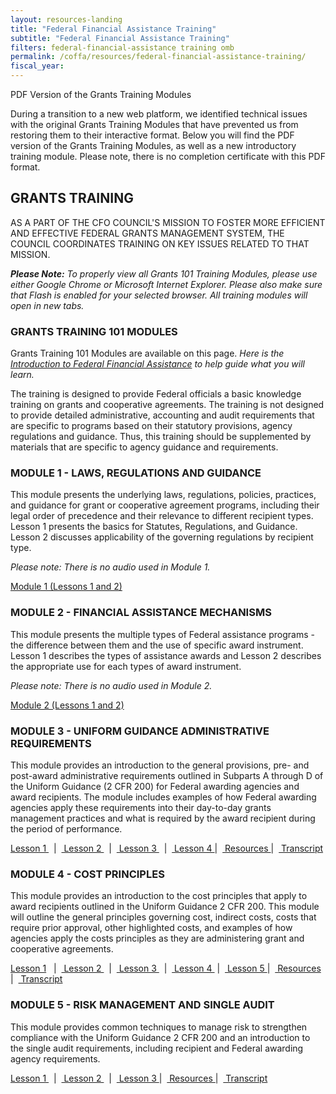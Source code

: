 ```yaml
---
layout: resources-landing
title: "Federal Financial Assistance Training"
subtitle: "Federal Financial Assistance Training"
filters: federal-financial-assistance training omb
permalink: /coffa/resources/federal-financial-assistance-training/
fiscal_year:
---
```


<div class="usa-alert usa-alert--info" xmlns="http://www.w3.org/1999/html">
    <div class="usa-alert__body">
        <p class="usa-alert__heading text-bold">PDF Version of the Grants Training Modules</p>
        <p class="usa-alert__text">During a transition to a new web platform, we identified technical issues with the original Grants Training Modules that have prevented us from restoring them to their interactive format. Below you will find the PDF version of the Grants Training Modules, as well as a new introductory training module. Please note, there is no completion certificate with this PDF format.</p>
    </div>
</div>

<div class="grid-container font-sans-sm">
<h2>GRANTS TRAINING</h2>

<div><p>AS A PART OF THE CFO COUNCIL'S MISSION TO FOSTER MORE EFFICIENT AND EFFECTIVE FEDERAL GRANTS MANAGEMENT SYSTEM, THE COUNCIL COORDINATES TRAINING ON KEY ISSUES RELATED TO THAT MISSION.</p>
</div>

<div><p><i><b>Please Note:</b> To properly view all Grants 101 Training Modules, please use either Google Chrome or Microsoft Internet Explorer. Please also make sure that Flash is enabled for your selected browser. All training modules will open in new tabs. </i></p></div>

<h3>GRANTS TRAINING 101 MODULES</h3>

<div>
    <p>Grants Training 101 Modules are available on this page. <i>Here is the <a href="{{ site.baseurl }}/wp-content/uploads/2023/Introduction to Federal Financial Assistance.pdf" aria-label="Intoduction to Federal Financial Assistance">Introduction to Federal Financial Assistance</a> to help guide what you will learn.</i></p> 
    <p>The training is designed to provide Federal officials a basic knowledge training on grants and cooperative agreements.  The training is not designed to provide detailed administrative, accounting and audit requirements that are specific to programs based on their statutory provisions, agency regulations and guidance.  Thus, this training should be supplemented by materials that are specific to agency guidance and requirements.</p>
</div>

<h3>MODULE 1 - LAWS, REGULATIONS AND GUIDANCE</h3>
<div><p>This module presents the underlying laws, regulations, policies, practices, and guidance for grant or cooperative agreement programs, including their legal order of precedence and their relevance to different recipient types.  Lesson 1 presents the basics for Statutes, Regulations, and Guidance.  Lesson 2 discusses applicability of the governing regulations by recipient type.</p></div>

<div><p><i>Please note: There is no audio used in Module 1.</i></p></div>

<div><p><a href="{{ site.baseurl }}/wp-content/uploads/2020/09/Module-1.pdf" aria-label="Module 1 (Lessons 1 and 2)">Module 1 (Lessons 1 and 2)</a></p></div>


<h3>MODULE 2 - FINANCIAL ASSISTANCE MECHANISMS</h3>
<div><p>This module presents the multiple types of Federal assistance programs - the difference between them and the use of specific award instrument.  Lesson 1 describes the types of assistance awards and Lesson 2 describes the appropriate use for each types of award instrument.</p></div>

<div><p><i>Please note: There is no audio used in Module 2.</i></p></div>

<div><p><a href="{{ site.baseurl }}/wp-content/uploads/2020/09/Module-2.pdf" aria-label="Module 2 (Lessons 1 and 2)">Module 2 (Lessons 1 and 2)</a></p></div>

<h3>MODULE 3 - UNIFORM GUIDANCE ADMINISTRATIVE REQUIREMENTS</h3>
<div><p>This module provides an introduction to the general provisions, pre- and post-award administrative requirements outlined in Subparts A through D of the Uniform Guidance (2 CFR 200) for Federal awarding agencies and award recipients. The module includes examples of how Federal awarding agencies apply these requirements into their day-to-day grants management practices and what is required by the award recipient during the period of performance.</p></div>

<div><p><a href="{{ site.baseurl }}/wp-content/uploads/2020/09/Module-3-Lesson-1.pdf" aria-label="Module 3 Lesson 1">Lesson 1 </a> &nbsp; | &nbsp;<a href="{{ site.baseurl }}/wp-content/uploads/2020/09/Module-3-Lesson-2.pdf" aria-label="Module 3 Lesson 2">  Lesson 2  </a>&nbsp; | &nbsp;<a href="{{ site.baseurl }}/wp-content/uploads/2020/09/Module-3-Lesson-3.pdf" aria-label="Module 3 Lesson 3"> Lesson 3 </a>&nbsp; | &nbsp;<a href="{{ site.baseurl }}/wp-content/uploads/2020/09/Module-3-Lesson-4.pdf" aria-label="Module 3 Lesson 4"> Lesson 4 </a> | &nbsp;<a href="{{ site.baseurl }}/wp-content/uploads/2020/09/Module-3-Resources.pdf" aria-label="Module 3 Resources"> Resources </a> | &nbsp;<a href="{{ site.baseurl }}/wp-content/uploads/2020/09/Module-3-Transcript.pdf" aria-label="Module 3 Transcript"> Transcript </a></p></div>

<h3>MODULE 4 - COST PRINCIPLES</h3>
<div><p>This module provides an introduction to the cost principles that apply to award recipients outlined in the Uniform Guidance 2 CFR 200. This module will outline the general principles governing cost, indirect costs, costs that require prior approval, other highlighted costs, and examples of how agencies apply the costs principles as they are administering grant and cooperative agreements.</p></div>

<div><p><a href="{{ site.baseurl }}/wp-content/uploads/2020/09/Module-4-Lesson-1.pdf" aria-label="Module 4 Lesson 1"> Lesson 1</a> &nbsp; | &nbsp;<a href="{{ site.baseurl }}/wp-content/uploads/2020/09/Module-4-Lesson-2.pdf" aria-label="Module 4 Lesson 2"> Lesson 2 </a>&nbsp; | &nbsp;<a href="{{ site.baseurl }}/wp-content/uploads/2020/09/Module-4-Lesson-3.pdf" aria-label="Module 4 Lesson 3"> Lesson 3 </a>&nbsp; | &nbsp;<a href="{{ site.baseurl }}/wp-content/uploads/2020/09/Module-4-Lesson-4.pdf" aria-label="Module 4 Lesson 4"> Lesson 4 </a> &nbsp;| &nbsp;<a href="{{ site.baseurl }}/wp-content/uploads/2020/09/Module-4-Lesson-5.pdf" aria-label="Module 4 Lesson 5"> Lesson 5 </a> | &nbsp;<a href="{{ site.baseurl }}/wp-content/uploads/2020/09/Module-4-Resources.pdf" aria-label="Module 4 Resources"> Resources </a>| &nbsp;<a href="{{ site.baseurl }}/wp-content/uploads/2020/09/Module-4-Transcript.pdf" aria-label="Module 4 Transcript"> Transcript </a></p></div>

<h3>MODULE 5 - RISK MANAGEMENT AND SINGLE AUDIT</h3>
<div><p>This module provides common techniques to manage risk to strengthen compliance with the Uniform Guidance 2 CFR 200 and an introduction to the single audit requirements, including recipient and Federal awarding agency requirements.</p></div>

<div><p><a href="{{ site.baseurl }}/wp-content/uploads/2020/09/Module-5-Lesson-1.pdf" aria-label="Module 5 Lesson 1"> Lesson 1 </a> &nbsp; | &nbsp;<a href="{{ site.baseurl }}/wp-content/uploads/2020/09/Module-5-Lesson-2.pdf" aria-label="Module 5 Lesson 2"> Lesson 2 </a>&nbsp; | &nbsp;<a href="{{ site.baseurl }}/wp-content/uploads/2020/09/Module-5-Lesson-3.pdf" aria-label="Module 5 Lesson 3"> Lesson 3 </a> | &nbsp;<a href="{{ site.baseurl }}/wp-content/uploads/2020/09/Module-5-Resources.pdf" aria-label="Module 5 Resources"> Resources </a> | &nbsp;<a href="{{ site.baseurl }}/wp-content/uploads/2020/09/Module-5-Transcript.pdf" aria-label="Module 5 Transcript"> Transcript </a></p></div>
</div>
  